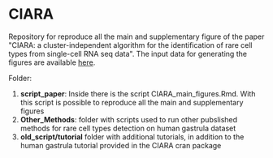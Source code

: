 # CIARA
Repository for reproduce all the main and supplementary figure of the paper "CIARA: a cluster-independent algorithm for the identification of rare cell types from single-cell RNA seq data". 
The input data for generating the figures are available [here](https://hmgubox2.helmholtz-muenchen.de/index.php/s/x83jDLHobM7Qer6).

Folder:
1. **script_paper**: Inside there is the script CIARA_main_figures.Rmd. With this script is possible to reproduce all the main and supplementary figures
2. **Other_Methods**: folder with scripts used to run other pubslished methods for rare cell types detection on human gastrula dataset
3. **old_script/tutorial** folder with additional tutorials, in addition to the human gastrula tutorial provided in the CIARA cran package
